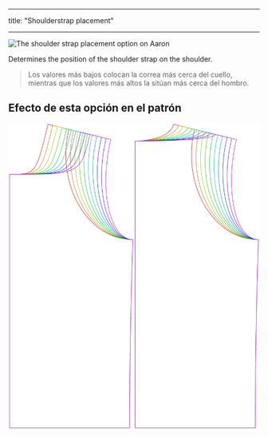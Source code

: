 - - -
title: "Shoulderstrap placement"
- - -

![The shoulder strap placement option on Aaron](./shoulderstrapplacement.svg)

Determines the position of the shoulder strap on the shoulder.

> Los valores más bajos colocan la correa más cerca del cuello, mientras que los valores más altos la sitúan más cerca del hombro.

## Efecto de esta opción en el patrón

![This image shows the effect of this option by superimposing several variants that have a different value for this option](aaron_shoulderstrapplacement_sample.svg "Effect of this option on the pattern")
